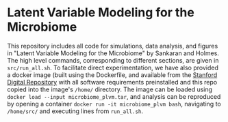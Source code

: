 # Latent Variable Modeling for the Microbiome

This repository includes all code for simulations, data analysis, and figures in
"Latent Variable Modeling for the Microbiome" by Sankaran and Holmes. The high
level commands, corresponding to different sections, are given in
`src/run_all.sh`. To facilitate direct experimentation, we have also provided a
docker image (built using the Dockerfile, and available from
the [Stanford Digital Repository](http://purl.stanford.edu/mf740kp2295) with all
software requirements preinstalled and this repo copied into the image's
`/home/` directory. The image can be loaded using `docker load --input
microbiome_plvm.tar`, and analysis can be reproduced by opening a container
`docker run -it microbiome_plvm bash`, navigating to `/home/src/` and executing
lines from `run_all.sh`.
